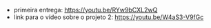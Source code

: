 - primeira entrega: https://youtu.be/RYw9bCXL2wQ
- link para o vídeo sobre o projeto 2: https://youtu.be/W4aS3-V9fGc
